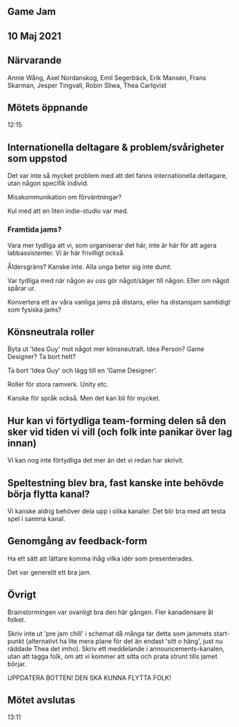 ## Game Jam
## 10 Maj 2021

## Närvarande
Annie Wång,
Axel Nordanskog,
Emil Segerbäck,
Erik Mansén,
Frans Skarman,
Jesper Tingvall,
Robin Sliwa,
Thea Carlqvist

## Mötets öppnande
12:15


## Internationella deltagare & problem/svårigheter som uppstod
Det var inte så mycket problem med att det fanns internationella deltagare, utan någon specifik individ.

Misskommunikation om förväntningar?

Kul med att en liten indie-studio var med.

### Framtida jams?
Vara mer tydliga att vi, som organiserar det här, inte är här för att agera labbassistenter. Vi är här frivilligt också.

Åldersgräns? Kanske inte. Alla unga beter sig inte dumt.

Var tydliga med när någon av oss gör något/säger till någon. Eller om något spårar ur.

Konvertera ett av våra vanliga jams på distans, eller ha distansjam samtidigt som fysiska jams?

## Könsneutrala roller
Byta ut 'Idea Guy' mot något mer könsneutralt. Idea Person? Game Designer? Ta bort helt?

Ta bort 'Idea Guy' och lägg till en 'Game Designer'.

Roller för stora ramverk. Unity etc.

Kanske för språk också. Men det kan bli för mycket.

## Hur kan vi förtydliga team-forming delen så den sker vid tiden vi vill (och folk inte panikar över lag innan)
Vi kan nog inte förtydliga det mer än det vi redan har skrivit.

## Speltestning blev bra, fast kanske inte behövde börja flytta kanal?
Vi kanske aldrig behöver dela upp i olika kanaler. Det blir bra med att testa spel i samma kanal.

## Genomgång av feedback-form
Ha ett sätt att lättare komma ihåg vilka idér som presenterades.

Det var generellt ett bra jam.

## Övrigt
Brainstormingen var ovanligt bra den här gången. Fler kanadensare åt folket.

Skriv inte ut 'pre jam chill' i schemat då många tar detta som jammets start-punkt (alternativt ha lite mera plane för det än endast 'sitt o häng', just nu räddade Thea det imho). Skriv ett meddelande i announcements-kanalen, utan att tagga folk, om att vi kommer att sitta och prata strunt tills jamet börjar.

UPPDATERA BOTTEN! DEN SKA KUNNA FLYTTA FOLK!

## Mötet avslutas
13:11
